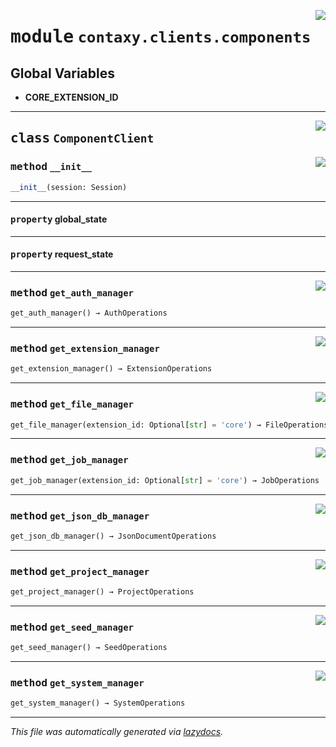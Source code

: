 <!-- markdownlint-disable -->

<a href="https://github.com/ml-tooling/contaxy/blob/main/backend/src/contaxy/clients/components.py#L0"><img align="right" style="float:right;" src="https://img.shields.io/badge/-source-cccccc?style=flat-square"></a>

# <kbd>module</kbd> `contaxy.clients.components`




**Global Variables**
---------------
- **CORE_EXTENSION_ID**


---

<a href="https://github.com/ml-tooling/contaxy/blob/main/backend/src/contaxy/clients/components.py#L30"><img align="right" style="float:right;" src="https://img.shields.io/badge/-source-cccccc?style=flat-square"></a>

## <kbd>class</kbd> `ComponentClient`




<a href="https://github.com/ml-tooling/contaxy/blob/main/backend/src/contaxy/clients/components.py#L31"><img align="right" style="float:right;" src="https://img.shields.io/badge/-source-cccccc?style=flat-square"></a>

### <kbd>method</kbd> `__init__`

```python
__init__(session: Session)
```






---

#### <kbd>property</kbd> global_state





---

#### <kbd>property</kbd> request_state







---

<a href="https://github.com/ml-tooling/contaxy/blob/main/backend/src/contaxy/clients/components.py#L45"><img align="right" style="float:right;" src="https://img.shields.io/badge/-source-cccccc?style=flat-square"></a>

### <kbd>method</kbd> `get_auth_manager`

```python
get_auth_manager() → AuthOperations
```





---

<a href="https://github.com/ml-tooling/contaxy/blob/main/backend/src/contaxy/clients/components.py#L51"><img align="right" style="float:right;" src="https://img.shields.io/badge/-source-cccccc?style=flat-square"></a>

### <kbd>method</kbd> `get_extension_manager`

```python
get_extension_manager() → ExtensionOperations
```





---

<a href="https://github.com/ml-tooling/contaxy/blob/main/backend/src/contaxy/clients/components.py#L57"><img align="right" style="float:right;" src="https://img.shields.io/badge/-source-cccccc?style=flat-square"></a>

### <kbd>method</kbd> `get_file_manager`

```python
get_file_manager(extension_id: Optional[str] = 'core') → FileOperations
```





---

<a href="https://github.com/ml-tooling/contaxy/blob/main/backend/src/contaxy/clients/components.py#L62"><img align="right" style="float:right;" src="https://img.shields.io/badge/-source-cccccc?style=flat-square"></a>

### <kbd>method</kbd> `get_job_manager`

```python
get_job_manager(extension_id: Optional[str] = 'core') → JobOperations
```





---

<a href="https://github.com/ml-tooling/contaxy/blob/main/backend/src/contaxy/clients/components.py#L54"><img align="right" style="float:right;" src="https://img.shields.io/badge/-source-cccccc?style=flat-square"></a>

### <kbd>method</kbd> `get_json_db_manager`

```python
get_json_db_manager() → JsonDocumentOperations
```





---

<a href="https://github.com/ml-tooling/contaxy/blob/main/backend/src/contaxy/clients/components.py#L42"><img align="right" style="float:right;" src="https://img.shields.io/badge/-source-cccccc?style=flat-square"></a>

### <kbd>method</kbd> `get_project_manager`

```python
get_project_manager() → ProjectOperations
```





---

<a href="https://github.com/ml-tooling/contaxy/blob/main/backend/src/contaxy/clients/components.py#L67"><img align="right" style="float:right;" src="https://img.shields.io/badge/-source-cccccc?style=flat-square"></a>

### <kbd>method</kbd> `get_seed_manager`

```python
get_seed_manager() → SeedOperations
```





---

<a href="https://github.com/ml-tooling/contaxy/blob/main/backend/src/contaxy/clients/components.py#L48"><img align="right" style="float:right;" src="https://img.shields.io/badge/-source-cccccc?style=flat-square"></a>

### <kbd>method</kbd> `get_system_manager`

```python
get_system_manager() → SystemOperations
```








---

_This file was automatically generated via [lazydocs](https://github.com/ml-tooling/lazydocs)._
